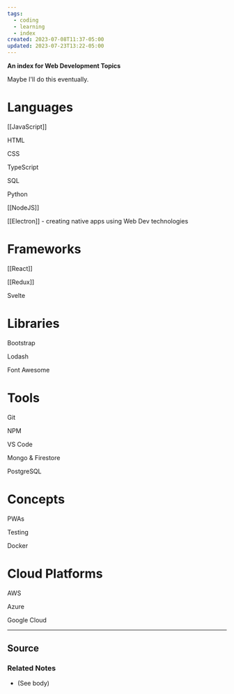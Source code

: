 ```yaml
---
tags:
  - coding
  - learning
  - index
created: 2023-07-08T11:37-05:00
updated: 2023-07-23T13:22-05:00
---
```

**An index for Web Development Topics**

Maybe I'll do this eventually. 

# Languages

[[JavaScript]] 

HTML

CSS

TypeScript

SQL

Python

[[NodeJS]] 

[[Electron]] - creating native apps using Web Dev technologies

# Frameworks

[[React]] 

[[Redux]] 

Svelte

# Libraries

Bootstrap

Lodash

Font Awesome 

# Tools

Git 

NPM

VS Code

Mongo & Firestore

PostgreSQL

# Concepts

PWAs

Testing

Docker

# Cloud Platforms

AWS

Azure

Google Cloud

---

## Source


### Related Notes
- (See body)